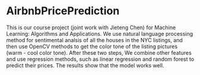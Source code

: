 # AirbnbPricePrediction
This is our course project (joint work with Jieteng Chen) for Machine Learning: Algorithms and Applications. We use natural language processing method for sentimental analsis of all the houses in the NYC listings, and then use OpenCV methods to get the color tone of the listing pictures (warm - cool color tone). After these two steps, We combine other features and use regression methods, such as linear regression and random forest to predict their prices. The results show that the model works well.
